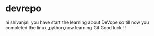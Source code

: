 # devrepo
hi shivanjali
you have start the learning about DeVope 
so till now you completed the linux ,python,now learning Git
Good luck !!
